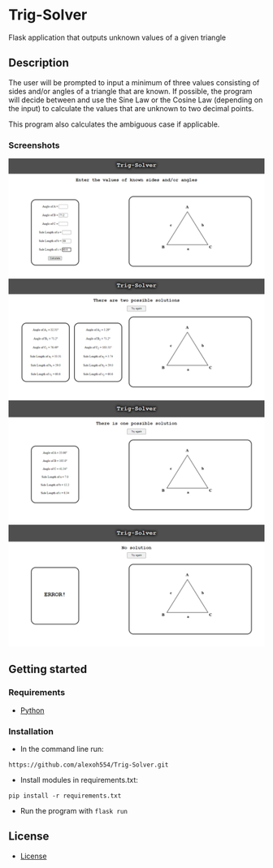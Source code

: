 # Trig-Solver
Flask application that outputs unknown values of a given triangle

## Description
The user will be prompted to input a minimum of three values consisting of sides and/or angles of a triangle that are known. If possible, the program will decide between and use the Sine Law or the Cosine Law (depending on the input) to calculate the values that are unknown to two decimal points.

This program also calculates the ambiguous case if applicable.
### Screenshots
![Screenshot](/static/screenshot1.png?raw=true)
![Screenshot](/static/screenshot2.png?raw=true)
![Screenshot](/static/screenshot3.png?raw=true)
![Screenshot](/static/screenshot4.png?raw=true)

## Getting started
### Requirements
* [Python](https://www.python.org/)

### Installation
* In the command line run:
```
https://github.com/alexoh554/Trig-Solver.git
```

* Install modules in requirements.txt:
```
pip install -r requirements.txt
```

* Run the program with `flask run`

## License
* [License](LICENSE.md)
